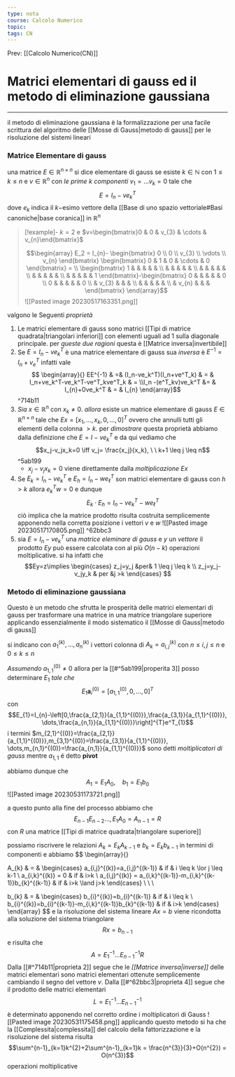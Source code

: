 ```yaml
---
type: nota
course: Calcolo Numerico
topic: 
tags: CN
---
```


Prev: [[Calcolo Numerico(CN)]]

# Matrici elementari di gauss ed il metodo di eliminazione gaussiana
---
il metodo di eliminazione gaussiana è la formalizzazione per una facile scrittura del algoritmo delle  [[Mosse di Gauss|metodo di gauss]] per le risoluzione del sistemi lineari


### Matrice Elementare di gauss
una matrice $E \in \mathbb{R}^{n \times n}$ si dice elementare di gauss se esiste $k \in \mathbb{N}$ con $1 \leq k \leq n$ e $v \in \mathbb{R}^n$ con _le prime_ $k$ _componenti_ $v_1 = \dots v_k=0$ tale che 
$$E = I_n-ve_k^T$$
dove $e_k$ indica il $k-$esimo vettore della [[Base di uno spazio vettoriale#Basi canoniche|base coranica]] in $\mathbb{R}^n$ 

>[!example]-
>$k=2$ e $v=\begin{bmatrix}0 & 0 & v_{3} &  \cdots & v_{n}\end{bmatrix}$
>
>$$\begin{array}
E_2 = I_{n}-
\begin{bmatrix} 
 0 \\ 0  \\ v_{3}  \\ \vdots  \\ v_{n} 
\end{bmatrix}
\begin{bmatrix}
0 & 1 & 0 & \cdots & 0 
\end{bmatrix} = \\
\begin{bmatrix} 
 1 &  &  &  &  &   \\
   &  &  &  &  &   \\
   &  &  &  &  &   \\
   &  &  &  &  &   \\
   &  &  &  &  & 1   
\end{bmatrix}-\begin{bmatrix} 
 0 &  &  &  &  & 0 \\
 0 &  &  &  &  & 0 \\
   & v_{3} &  &  & \\ 
   &  &  &  &  &   \\
   & v_{n} &  &  &  
\end{bmatrix}
\end{array}$$
>![[Pasted image 20230517163351.png]]



valgono le Seguenti _proprietà_
1. Le matrici elementare di gauss sono matrici [[Tipi di matrice quadrata|triangolari inferiori]]  con elementi uguali ad 1 sulla diagonale principale. per _queste due ragioni_ questa è [[Matrice inversa|invertibile]]
2. Se $E = I_n-ve^T_k$ è una matrice elementare di gauss sua _inversa_ è  $E^{-1}= I_n+v_e^T$ infatti vale$$
   \begin{array}{}
 EE^{-1} & =& (I_n-ve_k^T)(I_n+ve^T_k) & = &  I_n+ve_k^T-ve_k^T-ve^T_kve^T_k & = \\I_n -(e^T_kv)ve_k^T &= & I_{n}+0ve_k^T  & =  & I_{n} 
\end{array}$$ ^714b11
3. _Sia_ $x \in \mathbb{R}^n$ con $x_k \not = 0$. _allora_ esiste un matrice elementare di gauss $E \in \mathbb{R}^{n \times n}$ tale che $Ex= [x_1,\dots,x_k,0,\dots,0]^T$ ovvero che annulli tutti gli elementi della colonna $>k$. per _dimostrare_ questa proprietà abbiamo dalla definizione che $E=I-ve^T_{k}$ e da qui vediamo che $$x_j-v_jx_k=0 \iff v_j= \frac{x_j}{x_k}, \ \ k+1 \leq j \leq n$$ ^5ab199
	-  $x_j-v_jx_k=0$ viene direttamente dalla _moltiplicazione_ $Ex$ 
4. Se $E_{k}=I_n-ve_k^T$ e $E_{h} = I_n-we_\ell^T$ son matrici elementare  di gauss con $h > k$ allora $e^T_kw=0$ e dunque 	$$E_{k}\cdot  E_{h} = I_n-ve^T_k-we^T_\ell$$ciò implica che la matrice prodotto risulta costruita semplicemente apponendo nella corretta posizione i vettori $v$ e $w$  ![[Pasted image 20230517170805.png]] ^62bbc3
5. sia $E=I_n-ve^T_k$ una _matrice eleminare di gauss_ e $y$ un _vettore_ il prodotto $Ey$  può essere calcolata con al più $O(n-k)$ operazioni moltiplicative. si ha infatti che $$Ey=z\implies \begin{cases}
 z_j=y_j &per& 1 \leq j \leq k \\
 z_j=y_j-v_jy_k & per &j >k
\end{cases}
$$
### Metodo di eliminazione gaussiana
Questo è un metodo che sfrutta le prosperità delle matrici elementari di gauss per trasformare una matrice  in una matrice triangolare superiore applicando essenzialmente il modo sistematico il [[Mosse di Gauss|metodo di gauss]]

si indicano con $a_{1}^{(k)},\dots,a_{n}^{(k)}$ i vettori colonna di $A_{k} = a_{i,j}^{(k)}$ con  $n \leq i,j\leq n$ e $0 \leq k\leq n$

_Assumendo_ $a_{1,1}^{(0)} \not = 0$ allora per la [[#^5ab199|properita 3]]  posso determinare $E_{1}$ _tale che_$$E_{1}\boldsymbol a_{i}^{(0)}=[a_{1,1}^{(0)},0,\dots,0]^{T}$$
con $$E_{1}=I_{n}-\left[0,\frac{a_{2,1}}{a_{1,1}^{(0)}},\frac{a_{3,1}}{a_{1,1}^{(0)}}, \dots,\frac{a_{n,1}}{a_{1,1}^{(0)}}\right]^{T}e^T_{1}$$
i termini $m_{2,1}^{(0)}=\frac{a_{2,1}}{a_{1,1}^{(0)}},m_{3,1}^{(0)}=\frac{a_{3,1}}{a_{1,1}^{(0)}}, \dots,m_{n,1}^{(0)}=\frac{a_{n,1}}{a_{1,1}^{(0)}}$ sono detti _moltiplicatori di gauss_ mentre $a_{1,1}$ é detto __pivot__

abbiamo dunque che 
$$A_{1}=E_{1}A_{0}, \ \ \ \ b_{1} = E_{1}b_{0} $$
![[Pasted image 20230531173721.png]]

a questo punto alla fine del processo abbiamo che 
$$E_{n-1}E_{n-2}\dots,E_{1}A_{0}=A_{n-1} =R$$
con $R$ una matrice [[Tipi di matrice quadrata|triangolare superiore]] 

possiamo riscrivere le relazioni $A_{k}=E_{k}A_{k-1}$ e $b_{k}=E_{k}b_{k-1}$ in termini di componenti e abbiamo 
$$
\begin{array}{}

A_{k} & = & \begin{cases}
a_{i,j}^{(k)}=a_{i,j}^{(k-1)}  & if & i \leq k \lor j \leq k-1 \\
a_{i,k}^{(k)} = 0  & if & i>k \\
a_{i,j}^{(k)} = a_{i,k}^{(k-1)}-m_{i,k}^{(k-1)}b_{k}^{(k-1)} & if & i>k \land j>k
\end{cases} \\ \\ \\

b_{k} & = &  \begin{cases}
b_{i}^{(k)}=b_{i}^{(k-1)}  &  if & i \leq k \\
b_{i}^{(k)}=b_{i}^{(k-1)}-m_{i,k}^{(k-1)}b_{k}^{(k-1)}  & if  & i>k
\end{cases}
\end{array}
$$
 e la risoluzione del sistema lineare $Ax=b$ viene ricondotta alla soluzione del sistema triangolare
 $$Rx=b_{n-1}$$
 e risulta che 
 $$A=E_{1}^{-1}\dots E_{n-1}^{-1}R $$
 Dalla [[#^714b11|proprieta 2]] segue che le _[[Matrice inversa|inverse]]_ delle matrici elementari sono matrici elementari ottenute semplicemente cambiando il segno del vettore $v$. Dalla [[#^62bbc3|proprieta 4]] segue che il prodotto delle matrici elementari $$L = E_{1}^{-1}\dots E_{n-1}^{-1}$$è determinato apponendo nel corretto ordine i moltiplicatori di Gauss
 ![[Pasted image 20230531175458.png]]
applicando questo metodo si ha che la [[Complessita|complessita]] del calcolo della fattorizzazione e la risoluzione del sistema risulta $$\sum^{n-1}_{k=1}k^{2}+2\sum^{n-1}_{k=1}k = \frac{n^{3}}{3}+O(n^{2}) = O(n^{3})$$
operazioni moltiplicative